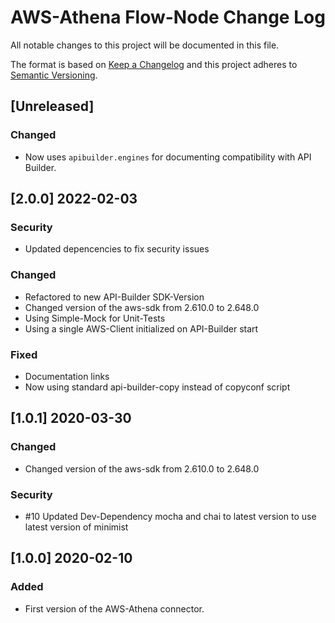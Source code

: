 # AWS-Athena Flow-Node Change Log
All notable changes to this project will be documented in this file.

The format is based on [Keep a Changelog](http://keepachangelog.com/)
and this project adheres to [Semantic Versioning](http://semver.org/).

## [Unreleased]
### Changed
- Now uses `apibuilder.engines` for documenting compatibility with API Builder.

## [2.0.0] 2022-02-03
### Security
- Updated depencencies to fix security issues

### Changed
- Refactored to new API-Builder SDK-Version
- Changed version of the aws-sdk from 2.610.0 to 2.648.0
- Using Simple-Mock for Unit-Tests
- Using a single AWS-Client initialized on API-Builder start

### Fixed
- Documentation links
- Now using standard api-builder-copy instead of copyconf script

## [1.0.1] 2020-03-30
### Changed
- Changed version of the aws-sdk from 2.610.0 to 2.648.0
### Security
- #10 Updated Dev-Dependency mocha and chai to latest version to use latest version of minimist

## [1.0.0] 2020-02-10
### Added
- First version of the AWS-Athena connector.
